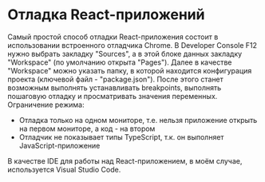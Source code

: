 # Отладка React-приложений

Самый простой способ отладки React-приложения состоит в использовании встроенного отладчика Chrome. В Developer Console F12 нужно выбрать закладку "Sources", а в этой блоке данных закладку "Workspace" (по умолчанию открыта "Pages"). Далее в качестве "Workspace" можно указать папку, в которой находится конфигурация проекта (ключевой файл - "package.json"). После этого станет возможным выполнять устанавливать breakpoints, выполнять пошаговую отладку и просматривать значения переменных. Ограничение режима:

- Отладка только на одном мониторе, т.е. нельзя приложение открыть на первом мониторе, а код - на втором
- Отладчик не показывает типы TypeScript, т.к. он выполняет JavaScript-приложение

В качестве IDE для работы над React-приложением, в моём случае, используется Visual Studio Code.

